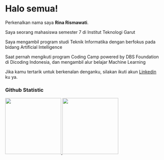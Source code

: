 # Halo semua! 

Perkenalkan nama saya **Rina Rismawati**.<br>

Saya seorang mahasiswa semester 7 di Institut Teknologi Garut<br>

Saya mengambil program studi Teknik Informatika dengan berfokus pada bidang Artificial Intelligence<br>

Saat pernah mengikuti program Coding Camp powered by DBS Foundation di Dicoding Indonesia, dan mengambil alur belajar Machine Learning<br>

Jika kamu tertarik untuk berkenalan denganku, silakan ikuti akun [Linkedin](https://www.linkedin.com/in/rinarsm17/) ku ya.

### Github Statistic
<p align="left">
<a href="https://github.com/penuliscode">
  <img height="180em" src="https://github-readme-stats-eight-theta.vercel.app/api?username=penuliscode&show_icons=true&theme=algolia&include_all_commits=true&count_private=true"/>
  <img height="180em" src="https://github-readme-stats-eight-theta.vercel.app/api/top-langs/?username=penuliscode&layout=compact&layout=compact&theme=algolia"/>
</a>
</p>
